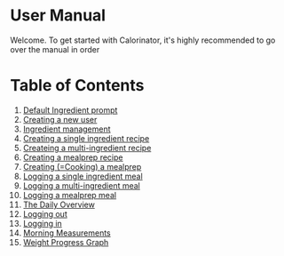

# User Manual

Welcome. To get started with Calorinator, it's highly recommended to go over the manual in order 

# Table of Contents
1. [Default Ingredient prompt]()
2. [Creating a new user]()
3. [Ingredient management]()
4. [Creating a single ingredient recipe]()
5. [Createing a multi-ingredient recipe]()
6. [Creating a mealprep recipe]()
7. [Creating (=Cooking) a mealprep]()
8. [Logging a single ingredient meal]()
9. [Logging a multi-ingredient meal]()
10. [Logging a mealprep meal]()
11. [The Daily Overview]()
12. [Logging out]()
13. [Logging in]()
14. [Morning Measurements]()
15. [Weight Progress Graph]()
